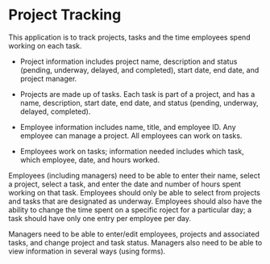 # Project Tracking

This application is to track projects, tasks and the time employees spend working on each task.

*	Project information includes project name, description and status (pending, underway, delayed, and completed), start date, end date, and project manager.

*	Projects are made up of tasks. Each task is part of a project, and has a name, description, start date, end date, and status (pending, underway, delayed, completed).

*	Employee information includes name, title, and employee ID. Any employee can manage a project. All employees can work on tasks.

*	Employees work on tasks; information needed includes which task, which employee, date, and hours worked.

Employees (including managers) need to be able to enter their name, select a project, select a task, and enter the date and number of hours spent working on that task. Employees should only be able to select from projects and tasks that are designated as underway. Employees should also have the ability to change the time spent on a specific roject for a particular day; a task should have only one entry per employee per day.

Managers need to be able to enter/edit employees, projects and associated tasks, and change project and task status. Managers also need to be able to view information in several ways (using forms).
